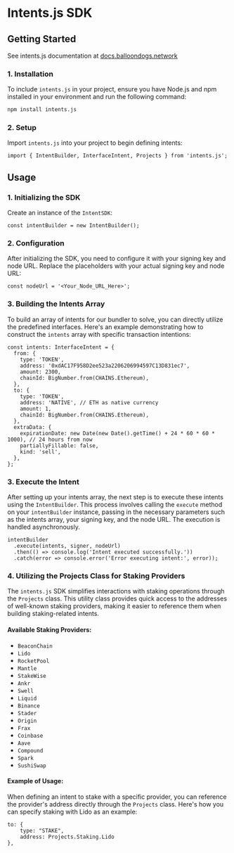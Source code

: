 # Intents.js SDK

## Getting Started

See intents.js documentation at [docs.balloondogs.network](https://docs.balloondogs.network/solution/sdk)

### 1. Installation

To include `intents.js` in your project, ensure you have Node.js and npm installed in your environment and run the following command:

```bash
npm install intents.js
```

### 2. Setup

Import `intents.js` into your project to begin defining intents:

```tsx
import { IntentBuilder, InterfaceIntent, Projects } from 'intents.js';
```

## Usage

### 1. Initializing the SDK

Create an instance of the `IntentSDK`:

```tsx
const intentBuilder = new IntentBuilder();
```

### 2. Configuration

After initializing the SDK, you need to configure it with your signing key and node URL. Replace the placeholders with your actual signing key and node URL:

```tsx
const nodeUrl = '<Your_Node_URL_Here>';
```

### 3. Building the Intents Array

To build an array of intents for our bundler to solve, you can directly utilize the predefined interfaces. Here's an example demonstrating how to construct the `intents` array with specific transaction intentions:

```tsx
const intents: InterfaceIntent = {
  from: {
    type: 'TOKEN',
    address: '0xdAC17F958D2ee523a2206206994597C13D831ec7',
    amount: 2300,
    chainId: BigNumber.from(CHAINS.Ethereum),
  },
  to: {
    type: 'TOKEN',
    address: 'NATIVE', // ETH as native currency
    amount: 1,
    chainId: BigNumber.from(CHAINS.Ethereum),
  },
  extraData: {
    expirationDate: new Date(new Date().getTime() + 24 * 60 * 60 * 1000), // 24 hours from now
    partiallyFillable: false,
    kind: 'sell',
  },
};
```

### 3. Execute the Intent

After setting up your intents array, the next step is to execute these intents using the `IntentBuilder`. This process involves calling the `execute` method on your `intentBuilder` instance, passing in the necessary parameters such as the intents array, your signing key, and the node URL. The execution is handled asynchronously.

```tsx
intentBuilder
  .execute(intents, signer, nodeUrl)
  .then(() => console.log('Intent executed successfully.'))
  .catch(error => console.error('Error executing intent:', error));
```

### 4. Utilizing the Projects Class for Staking Providers

The `intents.js` SDK simplifies interactions with staking operations through the `Projects` class. This utility class provides quick access to the addresses of well-known staking providers, making it easier to reference them when building staking-related intents.

#### Available Staking Providers:

- `BeaconChain`
- `Lido`
- `RocketPool`
- `Mantle`
- `StakeWise`
- `Ankr`
- `Swell`
- `Liquid`
- `Binance`
- `Stader`
- `Origin`
- `Frax`
- `Coinbase`
- `Aave`
- `Compound`
- `Spark`
- `SushiSwap`

#### Example of Usage:

When defining an intent to stake with a specific provider, you can reference the provider's address directly through the `Projects` class. Here's how you can specify staking with Lido as an example:

```tsx
to: {
    type: "STAKE",
    address: Projects.Staking.Lido
},
```
